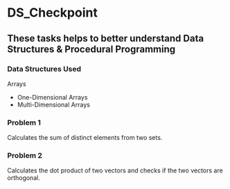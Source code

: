 # DS_Checkpoint

## These tasks helps to better understand Data Structures & Procedural Programming

### Data Structures Used
Arrays
- One-Dimensional Arrays
- Multi-Dimensional Arrays

### Problem 1
Calculates the sum of distinct elements from two sets.

### Problem 2
Calculates the dot product of two vectors  and checks if the two vectors are orthogonal.

